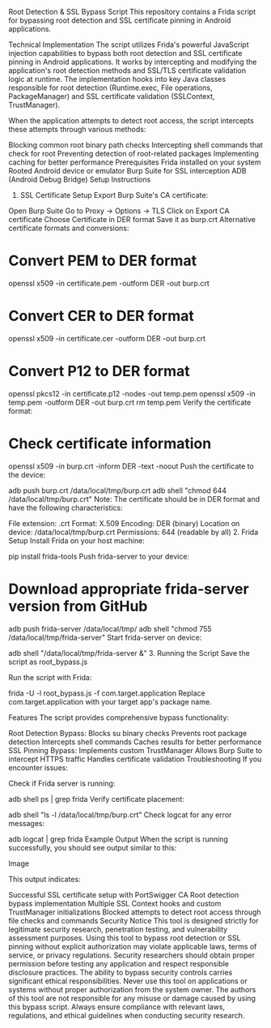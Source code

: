 Root Detection & SSL Bypass Script
This repository contains a Frida script for bypassing root detection and SSL certificate pinning in Android applications.

Technical Implementation
The script utilizes Frida's powerful JavaScript injection capabilities to bypass both root detection and SSL certificate pinning in Android applications. It works by intercepting and modifying the application's root detection methods and SSL/TLS certificate validation logic at runtime. The implementation hooks into key Java classes responsible for root detection (Runtime.exec, File operations, PackageManager) and SSL certificate validation (SSLContext, TrustManager).

When the application attempts to detect root access, the script intercepts these attempts through various methods:

Blocking common root binary path checks
Intercepting shell commands that check for root
Preventing detection of root-related packages
Implementing caching for better performance
Prerequisites
Frida installed on your system
Rooted Android device or emulator
Burp Suite for SSL interception
ADB (Android Debug Bridge)
Setup Instructions
1. SSL Certificate Setup
Export Burp Suite's CA certificate:

Open Burp Suite
Go to Proxy -> Options -> TLS
Click on Export CA certificate
Choose Certificate in DER format
Save it as burp.crt
Alternative certificate formats and conversions:

# Convert PEM to DER format
openssl x509 -in certificate.pem -outform DER -out burp.crt

# Convert CER to DER format
openssl x509 -in certificate.cer -outform DER -out burp.crt

# Convert P12 to DER format
openssl pkcs12 -in certificate.p12 -nodes -out temp.pem
openssl x509 -in temp.pem -outform DER -out burp.crt
rm temp.pem
Verify the certificate format:

# Check certificate information
openssl x509 -in burp.crt -inform DER -text -noout
Push the certificate to the device:

adb push burp.crt /data/local/tmp/burp.crt
adb shell "chmod 644 /data/local/tmp/burp.crt"
Note: The certificate should be in DER format and have the following characteristics:

File extension: .crt
Format: X.509
Encoding: DER (binary)
Location on device: /data/local/tmp/burp.crt
Permissions: 644 (readable by all)
2. Frida Setup
Install Frida on your host machine:

pip install frida-tools
Push frida-server to your device:

# Download appropriate frida-server version from GitHub
adb push frida-server /data/local/tmp/
adb shell "chmod 755 /data/local/tmp/frida-server"
Start frida-server on device:

adb shell "/data/local/tmp/frida-server &"
3. Running the Script
Save the script as root_bypass.js

Run the script with Frida:

frida -U -l root_bypass.js -f com.target.application
Replace com.target.application with your target app's package name.

Features
The script provides comprehensive bypass functionality:

Root Detection Bypass:
Blocks su binary checks
Prevents root package detection
Intercepts shell commands
Caches results for better performance
SSL Pinning Bypass:
Implements custom TrustManager
Allows Burp Suite to intercept HTTPS traffic
Handles certificate validation
Troubleshooting
If you encounter issues:

Check if Frida server is running:

adb shell ps | grep frida
Verify certificate placement:

adb shell "ls -l /data/local/tmp/burp.crt"
Check logcat for any error messages:

adb logcat | grep frida
Example Output
When the script is running successfully, you should see output similar to this:

Image

This output indicates:

Successful SSL certificate setup with PortSwigger CA
Root detection bypass implementation
Multiple SSL Context hooks and custom TrustManager initializations
Blocked attempts to detect root access through file checks and commands
Security Notice
This tool is designed strictly for legitimate security research, penetration testing, and vulnerability assessment purposes. Using this tool to bypass root detection or SSL pinning without explicit authorization may violate applicable laws, terms of service, or privacy regulations. Security researchers should obtain proper permission before testing any application and respect responsible disclosure practices. The ability to bypass security controls carries significant ethical responsibilities. Never use this tool on applications or systems without proper authorization from the system owner. The authors of this tool are not responsible for any misuse or damage caused by using this bypass script. Always ensure compliance with relevant laws, regulations, and ethical guidelines when conducting security research.